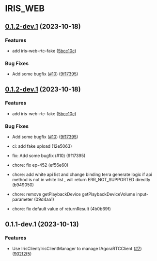 # IRIS_WEB

## [0.1.2-dev.1](https://github.com/AgoraIO-Extensions/iris_web/compare/v0.1.1-dev.1...v0.1.2-dev.1) (2023-10-18)


### Features

* add iris-web-rtc-fake ([5bcc10c](https://github.com/AgoraIO-Extensions/iris_web/commit/5bcc10c7b02e7571b6930a8d88bdf67c1567a163))


### Bug Fixes

* Add some bugfix ([#10](https://github.com/AgoraIO-Extensions/iris_web/issues/10)) ([9f17395](https://github.com/AgoraIO-Extensions/iris_web/commit/9f17395c6030e38d1da76c7d6c23405b40f9e1a6))

## [0.1.2-dev.1](https://github.com/AgoraIO-Extensions/iris_web/compare/v0.1.1-dev.1...v0.1.2-dev.1) (2023-10-18)


### Features

* add iris-web-rtc-fake ([5bcc10c](https://github.com/AgoraIO-Extensions/iris_web/commit/5bcc10c7b02e7571b6930a8d88bdf67c1567a163))


### Bug Fixes

* Add some bugfix ([#10](https://github.com/AgoraIO-Extensions/iris_web/issues/10)) ([9f17395](https://github.com/AgoraIO-Extensions/iris_web/commit/9f17395c6030e38d1da76c7d6c23405b40f9e1a6))

* ci: add fake upload (12e5063)
* fix: Add some bugfix (#10) (9f17395)
* chore: fix ep-452 (ef56e60)
* chore: add white api list and change binding terra generate logic if api method is not in white list , will return ERR_NOT_SUPPORTED directly (b949050)
* chore: remove getPlaybackDevice getPlaybackDeviceVolume input-parameter (09d4aa1)
* chore: fix default value of returnResult (4b0b69f)

## 0.1.1-dev.1 (2023-10-13)


### Features

* Use IrisClient/IrisClientManager to manage IAgoraRTCClient  ([#7](https://github.com/AgoraIO-Extensions/iris_web/issues/7)) ([902f2f5](https://github.com/AgoraIO-Extensions/iris_web/commit/902f2f536604ba59a3a3db0e6b75fa62b801d037))